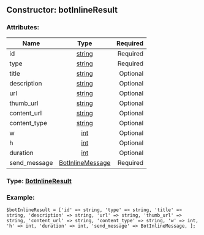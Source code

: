 ## Constructor: botInlineResult  

### Attributes:

| Name     |    Type       | Required |
|----------|:-------------:|---------:|
|id|[string](../types/string.md) | Required|
|type|[string](../types/string.md) | Required|
|title|[string](../types/string.md) | Optional|
|description|[string](../types/string.md) | Optional|
|url|[string](../types/string.md) | Optional|
|thumb\_url|[string](../types/string.md) | Optional|
|content\_url|[string](../types/string.md) | Optional|
|content\_type|[string](../types/string.md) | Optional|
|w|[int](../types/int.md) | Optional|
|h|[int](../types/int.md) | Optional|
|duration|[int](../types/int.md) | Optional|
|send\_message|[BotInlineMessage](../types/BotInlineMessage.md) | Required|


### Type: [BotInlineResult](../types/BotInlineResult.md)

### Example:


```
$botInlineResult = ['id' => string, 'type' => string, 'title' => string, 'description' => string, 'url' => string, 'thumb_url' => string, 'content_url' => string, 'content_type' => string, 'w' => int, 'h' => int, 'duration' => int, 'send_message' => BotInlineMessage, ];
```